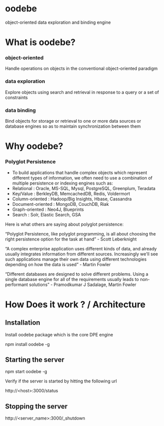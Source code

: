# oodebe

object-oriented data exploration and binding engine

# What is oodebe?

### object-oriented

Handle operations on objects in the conventional object-oriented paradigm

### data exploration

Explore objects using search and retrieval in response to a query or a set of constraints

### data binding

Bind objects for storage or retrieval to one or more data sources or database engines so as to maintain synchronization between them

# Why oodebe?



### Polyglot Persistence

* To build applications that handle complex objects which represent different types of information, we often need to use a combination of multiple persistence or indexing engines such as:
* Relational : Oracle, MS-SQL, Mysql, PostgreSQL, Greenplum, Teradata
* Key/Value : BerkleyDB, MemcachedDB, Redis, Voldermort
* Column-oriented : Hadoop/Big Insights, Hbase, Cassandra
* Document-oriented : MongoDB, CouchDB, Riak
* Graph-oriented : Neo4J, Blueprints
* Search : Solr, Elastic Search, GSA

Here is what others are saying about polyglot persistence:

“Polyglot Persistence, like polyglot programming, is all about choosing the right persistence option for the task at hand” - Scott Leberknight

“A complex enterprise application uses different kinds of data, and already usually integrates information from different sources. Increasingly we'll see such applications manage their own data using different technologies depending on how the data is used” - Martin Fowler

“Different databases are designed to solve different problems. Using a single database engine for all of the requirements usually leads to non-performant solutions” - Pramodkumar J Sadalage, Martin Fowler


# How Does it work ? / Architecture


## Installation

Install oodebe package which is the core DPE engine

npm install oodebe -g

## Starting the server

npm start oodebe -g

Verify if the server is started by hitting the following url

http://&lt;host&gt;:3000/status

## Stopping the server

http://&lt;server_name&gt;:3000/_shutdown
